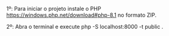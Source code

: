 1º: Para iniciar o projeto instale o PHP https://windows.php.net/download#php-8.1 no formato ZIP.

2º: Abra o terminal e execute php -S localhost:8000 -t public .

